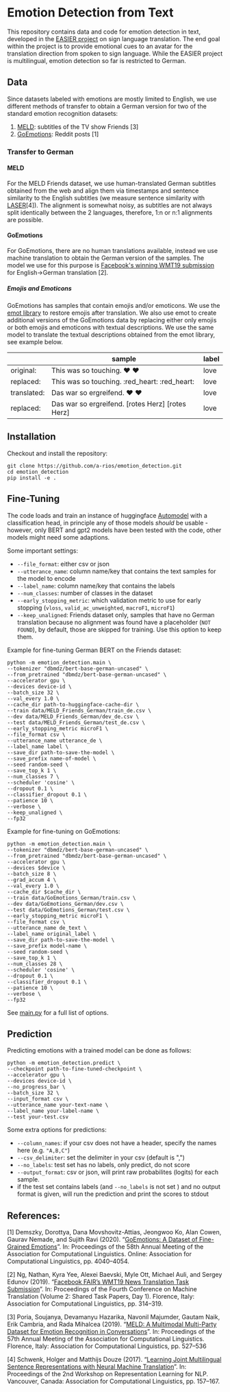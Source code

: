 # Emotion Detection from Text
This repository contains data and code for emotion detection in text, developed in the [EASIER project](https://www.project-easier.eu/) on sign language translation.
The end goal within the project is to provide emotional cues to an avatar for the translation direction from spoken to sign language. While the EASIER project is multilingual, emotion detection so far is restricted to German. 

## Data
Since datasets labeled with emotions are mostly limited to English, we use different methods of transfer to obtain a German version for two of the standard emotion recognition datasets:
 1. [MELD](https://affective-meld.github.io/): subtitles of the TV show Friends [3]
 2. [GoEmotions](https://github.com/monologg/GoEmotions-pytorch): Reddit posts [1]
 
### Transfer to German
#### MELD
For the MELD Friends dataset, we use human-translated German subtitles obtained from the web and align them via timestamps and sentence similarity to the English subtitles (we measure sentence similarity with [LASER](https://github.com/facebookresearch/LASER)[4]). The alignment is somewhat noisy, as subtitles are not always split identically between the 2 languages, therefore, 1:n or n:1 alignments are possible.

#### GoEmotions
For GoEmotions, there are no human translations available, instead we use machine translation to obtain the German version of the samples. The model we use for this purpose is [Facebook's winning WMT19 submission](https://huggingface.co/facebook/wmt19-en-de) for English->German translation [2].

##### Emojis and Emoticons
GoEmotions has samples that contain emojis and/or emoticons. We use the [emot library](https://github.com/NeelShah18/emot) to restore emojis after translation. We also use emot to create additional versions of the GoEmotions data by replacing either only emojis or both emojis and emoticons with textual descriptions. We use the same model to translate the textual descriptions obtained from the emot library, see example below.

|| sample | label |
|----|--------|--------|
original:| This was so touching. :heart: :heart: | love |
replaced: | This was so touching. :red_heart: :red_heart: | love | 
translated: | Das war so ergreifend. :heart: :heart: | love |
replaced:| Das war so ergreifend. [rotes Herz] [rotes Herz] | love |

## Installation
Checkout and install the repository:

```
git clone https://github.com/a-rios/emotion_detection.git
cd emotion_detection
pip install -e .
```

## Fine-Tuning
The code loads and train an instance of huggingface [Automodel](https://huggingface.co/docs/transformers/model_doc/auto) with a classification head, in principle any of those models *should* be usable - however, only BERT and gpt2 models have been tested with the code, other models might need some adaptions.

Some important settings:
* `--file_format`: either csv or json
* `--utterance_name`: column name/key that contains the text samples for the model to encode
* `--label_name`: column name/key that contains the labels
* `--num_classes`: number of classes in the dataset
* `--early_stopping_metric`: which validation metric to use for early stopping (`vloss`, `valid_ac_unweighted`, `macroF1`, `microF1`)
* `--keep_unaligned`: Friends dataset only, samples that have no German translation because no alignment was found have a placeholder (`NOT FOUND`), by default, those are skipped for training. Use this option to keep them.

Example for fine-tuning German BERT on the Friends dataset:

```
python -m emotion_detection.main \
--tokenizer "dbmdz/bert-base-german-uncased" \
--from_pretrained "dbmdz/bert-base-german-uncased" \
--accelerator gpu \
--devices device-id \
--batch_size 32 \
--val_every 1.0 \
--cache_dir path-to-huggingface-cache-dir \
--train data/MELD_Friends_German/train_de.csv \
--dev data/MELD_Friends_German/dev_de.csv \
--test data/MELD_Friends_German/test_de.csv \
--early_stopping_metric microF1 \
--file_format csv \
--utterance_name utterance_de \
--label_name label \
--save_dir path-to-save-the-model \
--save_prefix name-of-model \
--seed random-seed \
--save_top_k 1 \
--num_classes 7 \
--scheduler 'cosine' \
--dropout 0.1 \
--classifier_dropout 0.1 \
--patience 10 \
--verbose \
--keep_unaligned \
--fp32
```

Example for fine-tuning on GoEmotions:
```
python -m emotion_detection.main \
--tokenizer "dbmdz/bert-base-german-uncased" \
--from_pretrained "dbmdz/bert-base-german-uncased" \
--accelerator gpu \
--devices $device \
--batch_size 8 \
--grad_accum 4 \
--val_every 1.0 \
--cache_dir $cache_dir \
--train data/GoEmotions_German/train.csv \
--dev data/GoEmotions_German/dev.csv \
--test data/GoEmotions_German/test.csv \
--early_stopping_metric microF1 \
--file_format csv \
--utterance_name de_text \
--label_name original_label \
--save_dir path-to-save-the-model \
--save_prefix model-name \
--seed random-seed \
--save_top_k 1 \
--num_classes 28 \
--scheduler 'cosine' \
--dropout 0.1 \
--classifier_dropout 0.1 \
--patience 10 \
--verbose \
--fp32
```

See [main.py](emotion_detection/main.py) for a full list of options.

## Prediction

Predicting emotions with a trained model can be done as follows:

```
python -m emotion_detection.predict \
--checkpoint path-to-fine-tuned-checkpoint \
--accelerator gpu \
--devices device-id \
--no_progress_bar \
--batch_size 32 \
--input_format csv \
--utterance_name your-text-name \
--label_name your-label-name \
--test your-test.csv
```

Some extra options for predictions:
* `--column_names`: if your csv does not have a header, specify the names here (e.g. `"A,B,C"`)
* `--csv_delimiter`: set the delimiter in your csv (default is ",")
* `--no_labels`: test set has no labels, only predict, do not score
* `--output_format`: csv or json, will print raw probabilites (logits) for each sample.
* if the test set contains labels (and `--no_labels` is not set ) and no output format is given, will run the prediction and print the scores to stdout


## References:
[1] Demszky, Dorottya, Dana Movshovitz-Attias, Jeongwoo Ko, Alan Cowen, Gaurav Nemade, and Sujith Ravi (2020). “[GoEmotions: A Dataset of Fine-Grained Emotions](https://aclanthology.org/2020.acl-main.372/)”. In: Proceedings of the 58th Annual Meeting of the Association for Computational Linguistics. Online: Association for Computational Linguistics, pp. 4040–4054.

[2] Ng, Nathan, Kyra Yee, Alexei Baevski, Myle Ott, Michael Auli, and Sergey Edunov (2019). 
“[Facebook FAIR’s WMT19 News Translation Task Submission](https://aclanthology.org/W19-5333/)”. In: Proceedings of the Fourth Conference on Machine Translation (Volume 2: Shared Task Papers, Day 1). Florence, Italy: Association for Computational Linguistics, pp. 314–319.

[3] Poria, Soujanya, Devamanyu Hazarika, Navonil Majumder, Gautam Naik, Erik Cambria, and Rada Mihalcea (2019). “[MELD: A Multimodal Multi-Party Dataset for Emotion Recognition in Conversations](https://aclanthology.org/P19-1050/)”. In: Proceedings of the 57th Annual Meeting of the Association for Computational Linguistics. Florence, Italy: Association for Computational Linguistics, pp. 527–536

[4] Schwenk, Holger and Matthijs Douze (2017). “[Learning Joint Multilingual Sentence Representations with Neural Machine Translation](https://arxiv.org/abs/1704.04154)”. In: Proceedings of the 2nd Workshop on Representation Learning for NLP. Vancouver, Canada: Association for Computational Linguistics, pp. 157–167. 
